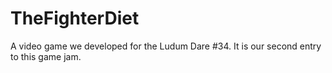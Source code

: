 # TheFighterDiet
A video game we developed for the Ludum Dare #34. It is our second entry to this game jam.

